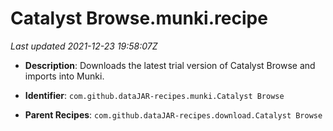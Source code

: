 # Catalyst Browse.munki.recipe

_Last updated 2021-12-23 19:58:07Z_

- **Description**: Downloads the latest trial version of Catalyst Browse and imports into Munki.

- **Identifier**: `com.github.dataJAR-recipes.munki.Catalyst Browse`

- **Parent Recipes**: `com.github.dataJAR-recipes.download.Catalyst Browse`
